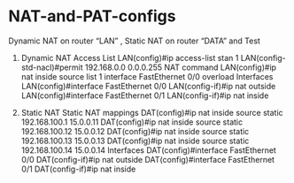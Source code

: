 # NAT-and-PAT-configs
Dynamic NAT on router “LAN” , Static NAT on router “DATA” and  Test


1. Dynamic NAT
Access List
LAN(config)#ip access-list stan 1
LAN(config-std-nacl)#permit 192.168.0.0 0.0.0.255
NAT command
LAN(config)#ip nat inside source list 1 interface FastEthernet 0/0 overload
Interfaces
LAN(config)#interface FastEthernet 0/0
LAN(config-if)#ip nat outside
LAN(config)#interface FastEthernet 0/1
LAN(config-if)#ip nat inside

3. Static NAT
Static NAT mappings
DAT(config)#ip nat inside source static 192.168.100.1 15.0.0.11
DAT(config)#ip nat inside source static 192.168.100.12 15.0.0.12
DAT(config)#ip nat inside source static 192.168.100.13 15.0.0.13
DAT(config)#ip nat inside source static 192.168.100.14 15.0.0.14
Interfaces
DAT(config)#interface FastEthernet 0/0
DAT(config-if)#ip nat outside
DAT(config)#interface FastEthernet 0/1
DAT(config-if)#ip nat inside
